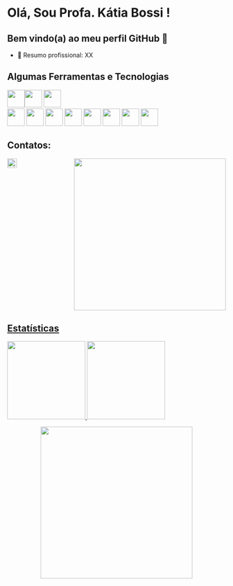 # Olá, Sou Profa. Kátia Bossi ! 
## Bem vindo(a) ao meu perfil GitHub 👋

- 🔭 Resumo profissional: XX

## Algumas Ferramentas e Tecnologias

<img src="https://cdn.jsdelivr.net/gh/devicons/devicon/icons/git/git-original.svg" width="40" height="40"/><img src="https://cdn.jsdelivr.net/gh/devicons/devicon/icons/java/java-original.svg" width="40" height="40"/> <img src="https://cdn.jsdelivr.net/gh/devicons/devicon/icons/linux/linux-original.svg" width="40" height="40"/>           
            <img src="https://cdn.jsdelivr.net/gh/devicons/devicon/icons/nodejs/nodejs-original-wordmark.svg" width="40" height="40"/>
            <img src="https://cdn.jsdelivr.net/gh/devicons/devicon/icons/javascript/javascript-original.svg" width="40" height="40"/>
            <img src="https://cdn.jsdelivr.net/gh/devicons/devicon/icons/django/django-plain-wordmark.svg" width="40" height="40"/>
            <img src="https://cdn.jsdelivr.net/gh/devicons/devicon/icons/python/python-original-wordmark.svg" width="40" height="40"/>
            <img src="https://cdn.jsdelivr.net/gh/devicons/devicon/icons/dot-net/dot-net-original-wordmark.svg" width="40" height="40"/>
            <img src="https://cdn.jsdelivr.net/gh/devicons/devicon/icons/visualstudio/visualstudio-plain.svg" width="40" height="40"/>
            <img src="https://cdn.jsdelivr.net/gh/devicons/devicon/icons/amazonwebservices/amazonwebservices-original-wordmark.svg" width="40" height="40"/>
            <img src="https://cdn.jsdelivr.net/gh/devicons/devicon/icons/github/github-original-wordmark.svg" width="40" height="40"/>
           
            
## Contatos:

<div>
 <a href="https://www.linkedin.com/in/katia-bossi/" target="_blank"><img align="left" alt="LinkedIn" width="22px"/>
  
</div>
      
            
<p align="right">
  <img src="https://github.com/KatiaBossiFecap/KatiaBossiFecap/assets/134863416/5ba1d721-5099-4905-a3dc-4b70aa6506d9" width="350">
</p>

## Estatísticas
<div>
<a href="https://github.com/KatiaBossiFecap">
<img height="180em" src="https://github-readme-stats.vercel.app/api/top-langs/?username=KatiaBossiFecap&layout=compact&langs_count=7&theme=dracula"/>
<img height="180em" src="https://github-readme-stats.vercel.app/api?username=KatiaBossiFecap&show_icons=true&theme=dracula&include_all_commits=true&count_private=true"/>
</div>  
            
                      
<p align="center">
  <img src="https://super.abril.com.br/wp-content/uploads/2016/09/super_imggato_digitando_0.gif" width="350">
</p>  
            
            
